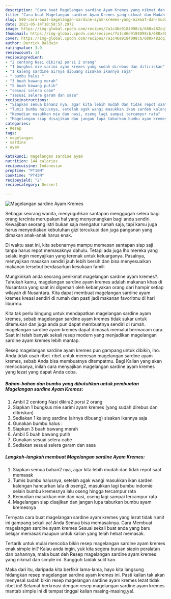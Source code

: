 ```yaml
---
description: "Cara buat Magelangan sardine Ayam Kremes yang nikmat dan Mudah Dibuat"
title: "Cara buat Magelangan sardine Ayam Kremes yang nikmat dan Mudah Dibuat"
slug: 500-cara-buat-magelangan-sardine-ayam-kremes-yang-nikmat-dan-mudah-dibuat
date: 2021-05-14T10:58:57.297Z
image: https://img-global.cpcdn.com/recipes/7a1c46e9184098cb/680x482cq70/magelangan-sardine-ayam-kremes-foto-resep-utama.jpg
thumbnail: https://img-global.cpcdn.com/recipes/7a1c46e9184098cb/680x482cq70/magelangan-sardine-ayam-kremes-foto-resep-utama.jpg
cover: https://img-global.cpcdn.com/recipes/7a1c46e9184098cb/680x482cq70/magelangan-sardine-ayam-kremes-foto-resep-utama.jpg
author: Derrick Baldwin
ratingvalue: 3.9
reviewcount: 14
recipeingredient:
- "2 centong Nasi dikira2 porsi 2 orang"
- "1 bungkus mie sarimi ayam kremes yang sudah direbus dan ditiriskan"
- "1 kaleng sardine airnya dibuang sisakan ikannya saja"
- " bumbu halus "
- "3 buah bawang merah"
- "5 buah bawang putih"
- "sesuai selera cabe"
- "sesuai selera garam dan sasa"
recipeinstructions:
- "Siapkan semua bahan2 nya, agar kita lebih mudah dan tidak repot saat memasak"
- "Tumis bumbu halusnya, setelah agak wangi masukkan ikan sarden kalengan hancurkan lalu di oseng2, masukkan lagi bumbu indomie selain bumbu kremesnya lalu oseng hingga tercampur rata"
- "Kemudian masukkan mie dan nasi, oseng lagi sampai tercampur rata"
- "Magelangan siap disajikan dan jangan lupa taburkan bumbu ayam kremesnya"
categories:
- Resep
tags:
- magelangan
- sardine
- ayam

katakunci: magelangan sardine ayam 
nutrition: 144 calories
recipecuisine: Indonesian
preptime: "PT10M"
cooktime: "PT43M"
recipeyield: "2"
recipecategory: Dessert

---
```



![Magelangan sardine Ayam Kremes](https://img-global.cpcdn.com/recipes/7a1c46e9184098cb/680x482cq70/magelangan-sardine-ayam-kremes-foto-resep-utama.jpg)

Sebagai seorang wanita, menyuguhkan santapan menggugah selera bagi orang tercinta merupakan hal yang menyenangkan bagi anda sendiri. Kewajiban seorang istri bukan saja mengatur rumah saja, tapi kamu juga harus menyediakan kebutuhan gizi tercukupi dan juga panganan yang dimakan anak-anak harus enak.

Di waktu  saat ini, kita sebenarnya mampu memesan santapan siap saji tanpa harus repot memasaknya dahulu. Tetapi ada juga lho mereka yang selalu ingin menyajikan yang terenak untuk keluarganya. Pasalnya, menyajikan masakan sendiri jauh lebih bersih dan bisa menyesuaikan makanan tersebut berdasarkan kesukaan famili. 



Mungkinkah anda seorang penikmat magelangan sardine ayam kremes?. Tahukah kamu, magelangan sardine ayam kremes adalah makanan khas di Nusantara yang saat ini digemari oleh kebanyakan orang dari hampir setiap wilayah di Nusantara. Kita dapat membuat magelangan sardine ayam kremes kreasi sendiri di rumah dan pasti jadi makanan favoritmu di hari liburmu.

Kita tak perlu bingung untuk mendapatkan magelangan sardine ayam kremes, sebab magelangan sardine ayam kremes tidak sukar untuk ditemukan dan juga anda pun dapat membuatnya sendiri di rumah. magelangan sardine ayam kremes dapat dimasak memalui bermacam cara. Saat ini telah banyak sekali resep modern yang menjadikan magelangan sardine ayam kremes lebih mantap.

Resep magelangan sardine ayam kremes pun gampang untuk dibikin, lho. Anda tidak usah ribet-ribet untuk memesan magelangan sardine ayam kremes, sebab Anda bisa membuatnya ditempatmu. Bagi Kalian yang akan mencobanya, inilah cara menyajikan magelangan sardine ayam kremes yang lezat yang dapat Anda coba.

<!--inarticleads1-->

##### Bahan-bahan dan bumbu yang dibutuhkan untuk pembuatan Magelangan sardine Ayam Kremes:

1. Ambil 2 centong Nasi dikira2 porsi 2 orang
1. Siapkan 1 bungkus mie sarimi ayam kremes (yang sudah direbus dan ditiriskan)
1. Sediakan 1 kaleng sardine (airnya dibuang) sisakan ikannya saja
1. Gunakan  bumbu halus :
1. Siapkan 3 buah bawang merah
1. Ambil 5 buah bawang putih
1. Gunakan sesuai selera cabe
1. Sediakan sesuai selera garam dan sasa




<!--inarticleads2-->

##### Langkah-langkah membuat Magelangan sardine Ayam Kremes:

1. Siapkan semua bahan2 nya, agar kita lebih mudah dan tidak repot saat memasak
1. Tumis bumbu halusnya, setelah agak wangi masukkan ikan sarden kalengan hancurkan lalu di oseng2, masukkan lagi bumbu indomie selain bumbu kremesnya lalu oseng hingga tercampur rata
1. Kemudian masukkan mie dan nasi, oseng lagi sampai tercampur rata
1. Magelangan siap disajikan dan jangan lupa taburkan bumbu ayam kremesnya




Ternyata cara buat magelangan sardine ayam kremes yang lezat tidak rumit ini gampang sekali ya! Anda Semua bisa memasaknya. Cara Membuat magelangan sardine ayam kremes Sesuai sekali buat anda yang baru belajar memasak maupun untuk kalian yang telah hebat memasak.

Tertarik untuk mulai mencoba bikin resep magelangan sardine ayam kremes enak simple ini? Kalau anda ingin, yuk kita segera buruan siapin peralatan dan bahannya, maka buat deh Resep magelangan sardine ayam kremes yang nikmat dan simple ini. Sungguh taidak sulit kan. 

Maka dari itu, daripada kita berfikir lama-lama, hayo kita langsung hidangkan resep magelangan sardine ayam kremes ini. Pasti kalian tak akan menyesal sudah bikin resep magelangan sardine ayam kremes lezat tidak ribet ini! Selamat berkreasi dengan resep magelangan sardine ayam kremes mantab simple ini di tempat tinggal kalian masing-masing,ya!.

